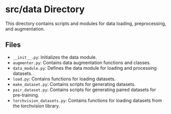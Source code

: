 # src/data Directory

This directory contains scripts and modules for data loading, preprocessing, and augmentation.

## Files

- `__init__.py`: Initializes the data module.
- `augmenter.py`: Contains data augmentation functions and classes.
- `data_module.py`: Defines the data module for loading and processing datasets.
- `load.py`: Contains functions for loading datasets.
- `make_dataset.py`: Contains scripts for generating datasets.
- `pair_dataset.py`: Contains scripts for generating paired datasets for pre-training.
- `torchvision_datasets.py`: Contains functions for loading datasets from the torchvision library.

